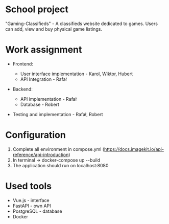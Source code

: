 # School project
"Gaming-Classifieds" - A classifieds website dedicated to games. Users can add, view and buy physical game listings.

# Work assignment
  - Frontend:
    - User interface implementation - Karol, Wiktor, Hubert
    - API Integration - Rafał

  - Backend:
    - API implementation - Rafał
    - Database - Robert

  - Testing and implementation - Rafał, Robert

# Configuration
  1. Complete all environment in compose.yml (https://docs.imagekit.io/api-reference/api-introduction)
  2. In terminal -> docker-compose up --build
  3. The application should run on localhost:8080

# Used tools
- Vue.js - interface
- FastAPI - own API
- PostgreSQL - database
- Docker
